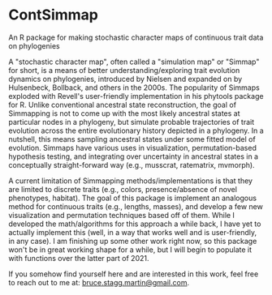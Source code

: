 # ContSimmap
An R package for making stochastic character maps of continuous trait data on phylogenies

A "stochastic character map", often called a "simulation map" or "Simmap" for short, is a means of better understanding/exploring trait evolution dynamics on phylogenies, introduced by Nielsen and expanded on by Hulsenbeck, Bollback, and others in the 2000s. The popularity of Simmaps exploded with Revell's user-friendly implementation in his phytools package for R. Unlike conventional ancestral state reconstruction, the goal of Simmapping is not to come up with the most likely ancestral states at particular nodes in a phylogeny, but simulate probable trajectories of trait evolution across the entire evolutionary history depicted in a phylogeny. In a nutshell, this means sampling ancestral states under some fitted model of evolution. Simmaps have various uses in visualization, permutation-based hypothesis testing, and integrating over uncertainty in ancestral states in a conceptually straight-forward way (e.g., musscrat, ratematrix, mvmorph).

A current limitation of Simmapping methods/implementations is that they are limited to discrete traits (e.g., colors, presence/absence of novel phenotypes, habitat). The goal of this package is implement an analogous method for continuous traits (e.g., lengths, masses), and develop a few new visualization and permutation techniques based off of them. While I developed the math/algorithms for this approach a while back, I have yet to actually implement this (well, in a way that works well and is user-friendly, in any case). I am finishing up some other work right now, so this package won't be in great working shape for a while, but I will begin to populate it with functions over the latter part of 2021.

If you somehow find yourself here and are interested in this work, feel free to reach out to me at: bruce.stagg.martin@gmail.com.
